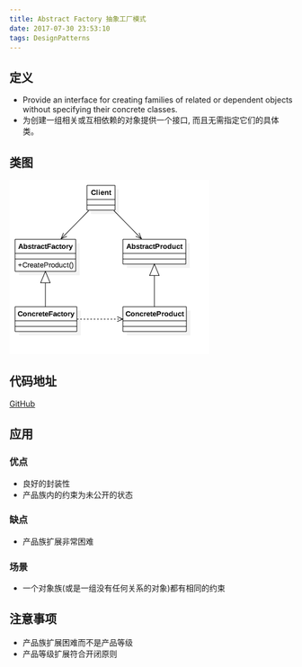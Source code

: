 ```yaml
---
title: Abstract Factory 抽象工厂模式
date: 2017-07-30 23:53:10
tags: DesignPatterns
---
```


## 定义

- Provide an interface for creating families of related or dependent objects without specifying their concrete classes.
- 为创建一组相关或互相依赖的对象提供一个接口, 而且无需指定它们的具体类。

## 类图

![](https://github.com/JingweiWang/DesignPatterns/blob/master/src/io/github/jingweiwang/DesignPatterns/abstractFactory/AbstractFactory.png?raw=true)

## 代码地址

[GitHub](https://github.com/JingweiWang/DesignPatterns/tree/master/src/io/github/jingweiwang/DesignPatterns/abstractFactory)

## 应用

### 优点 

- 良好的封装性
- 产品族内的约束为未公开的状态

### 缺点

- 产品族扩展非常困难

### 场景

- 一个对象族(或是一组没有任何关系的对象)都有相同的约束

## 注意事项

- 产品族扩展困难而不是产品等级
- 产品等级扩展符合开闭原则